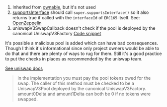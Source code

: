 1. Inherited from [ownable](https://github.com/code-423n4/2023-05-juicebox/blob/9d0458282511ff269b3b35b5b082b56d5cc08663/juice-buyback/contracts/JBXBuybackDelegate.sol#L39), but it's not used
2. [supportsInterface](https://github.com/code-423n4/2023-05-juicebox/blob/9d0458282511ff269b3b35b5b082b56d5cc08663/juice-buyback/contracts/JBXBuybackDelegate.sol#L359) should call `super.supportsInterface()` so it also returns true if called with the `interfaceId` of `ERC165` itself.
See: [OpenZeppelin](https://docs.openzeppelin.com/contracts/4.x/api/utils#ERC165)
3. uniswapV3SwapCallback doesn't check if the pool is deployed by the canonical UniswapV3Factory
[Code snippet](https://github.com/code-423n4/2023-05-juicebox/blob/9d0458282511ff269b3b35b5b082b56d5cc08663/juice-buyback/contracts/JBXBuybackDelegate.sol#L216)

It's possible a malicious pool is added which can have bad consequences. Though I think it's informational since only project owners would be able to do that and there are plenty of ways to rug for them. Still it's a good practice to put the checks in places as recommended by the uniswap team. 

[See uniswap docs](https://docs.uniswap.org/contracts/v3/reference/core/interfaces/callback/IUniswapV3SwapCallback)
> In the implementation you must pay the pool tokens owed for the swap. The caller of this method must be checked to be a UniswapV3Pool deployed by the canonical UniswapV3Factory. amount0Delta and amount1Delta can both be 0 
if no tokens were swapped.
